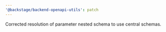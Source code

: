 ```yaml
---
'@backstage/backend-openapi-utils': patch
---
```


Corrected resolution of parameter nested schema to use central schemas.

